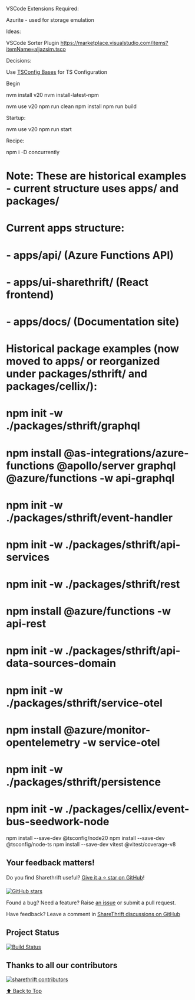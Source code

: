 

VSCode Extensions Required:

Azurite - used for storage emulation


Ideas:

VSCode Sorter Plugin
https://marketplace.visualstudio.com/items?itemName=aljazsim.tsco

Decisions:

Use [TSConfig Bases](https://github.com/tsconfig/bases) for TS Configuration


Begin

nvm install v20
nvm install-latest-npm

nvm use v20
npm run clean
npm install
npm run build

Startup:

nvm use v20
npm run start



Recipe:

npm i -D concurrently

# Note: These are historical examples - current structure uses apps/ and packages/
# Current apps structure:
# - apps/api/ (Azure Functions API)
# - apps/ui-sharethrift/ (React frontend)  
# - apps/docs/ (Documentation site)

# Historical package examples (now moved to apps/ or reorganized under packages/sthrift/ and packages/cellix/):
# npm init -w ./packages/sthrift/graphql
# npm install @as-integrations/azure-functions @apollo/server graphql @azure/functions -w api-graphql

# npm init -w ./packages/sthrift/event-handler

# npm init -w ./packages/sthrift/api-services
# npm init -w ./packages/sthrift/rest
# npm install @azure/functions -w api-rest

# npm init -w ./packages/sthrift/api-data-sources-domain

# npm init -w ./packages/sthrift/service-otel
# npm install @azure/monitor-opentelemetry -w service-otel

# npm init -w ./packages/sthrift/persistence

# npm init -w ./packages/cellix/event-bus-seedwork-node



npm install --save-dev @tsconfig/node20
npm install --save-dev @tsconfig/node-ts
npm install --save-dev vitest @vitest/coverage-v8

## Your feedback matters!

Do you find Sharethrift useful? [Give it a ⭐ star on GitHub](https://github.com/simnova/sharethrift)!

[![GitHub stars](https://img.shields.io/github/stars/simnova/sharethrift)](https://github.com/simnova/sharethrift)

Found a bug? Need a feature? Raise [an issue](https://github.com/simnova/sharethrift/issues?state=open)
or submit a pull request.

Have feedback? Leave a comment in [ShareThrift discussions on GitHub](https://github.com/simnova/sharethrift/discussions)

## Project Status

[![Build Status](https://dev.azure.com/simnova/ShareThrift/_apis/build/status%2FShareThrift?branchName=refs%2Fpull%2F120%2Fmerge)](https://dev.azure.com/simnova/ShareThrift/_build/latest?definitionId=13&branchName=refs%2Fpull%2F120%2Fmerge)


## Thanks to all our contributors

[![sharethrift contributors](https://contrib.rocks/image?repo=simnova/sharethrift)](https://github.com/simnova/sharethrift/graphs/contributors)

[⬆ Back to Top](#table-of-contents)
